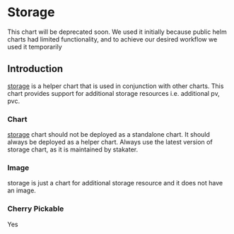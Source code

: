 # Storage

This chart will be deprecated soon. We used it initially because public helm charts had limited functionality, and to achieve our desired workflow we used it temporarily

## Introduction

[storage](https://github.com/stakater-charts/storage) is a helper chart that is used in conjunction with other charts. This chart provides support for additional storage resources i.e. additional pv, pvc.

### Chart

[storage](https://github.com/stakater-charts/storage) chart should not be deployed as a standalone chart. It should always be deployed as a helper chart. Always use the latest version of storage chart, as it is maintained by stakater.

### Image

storage is just a chart for additional storage resource and it does not have an image.

### Cherry Pickable

Yes